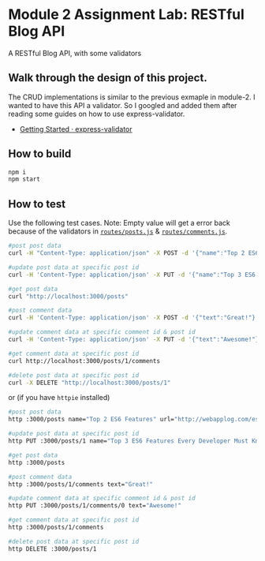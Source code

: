 # Module 2 Assignment Lab: RESTful Blog API

A RESTful Blog API, with some validators

## Walk through the design of this project.
The CRUD implementations is similar to the previous exmaple in module-2. I wanted to have this API a validator. So I googled and added them after reading some guides on how to use express-validator.
- [Getting Started · express-validator](https://express-validator.github.io/docs/#basic-guide)

## How to build
```bash
npm i
npm start
```
## How to test
Use the following test cases.
Note: Empty value will get a error back because of the validators in [`routes/posts.js`](routes/posts.js) & [`routes/comments.js`](routes/comments.js).
```bash
#post post data
curl -H "Content-Type: application/json" -X POST -d '{"name":"Top 2 ES6 Features", "url":"http://webapplog.com/es6", "text":"let, const"}'  "http://localhost:3000/posts" 

#update post data at specific post id
curl -H 'Content-Type: application/json' -X PUT -d '{"name":"Top 3 ES6 Features Every Developer Must Know", "url":"http://webapplog.com/es6", "text":"let, const, arrow function"}' "http://localhost:3000/posts/1"

#get post data
curl "http://localhost:3000/posts"

#post comment data
curl -H 'Content-Type: application/json' -X POST -d '{"text":"Great!"}' "http://localhost:3000/posts/1/comments"

#update comment data at specific comment id & post id
curl -H 'Content-Type: application/json' -X PUT -d '{"text":"Awesome!"}' "http://localhost:3000/posts/1/comments/0"

#get comment data at specific post id
curl http://localhost:3000/posts/1/comments

#delete post data at specific post id
curl -X DELETE "http://localhost:3000/posts/1"
```

or (if you have `httpie` installed)

```bash
#post post data
http :3000/posts name="Top 2 ES6 Features" url="http://webapplog.com/es6" text="let, const"

#update post data at specific post id
http PUT :3000/posts/1 name="Top 3 ES6 Features Every Developer Must Know" url="http://webapplog.com/es6" text="let, const, arrow function"

#get post data
http :3000/posts

#post comment data
http :3000/posts/1/comments text="Great!"

#update comment data at specific comment id & post id
http PUT :3000/posts/1/comments/0 text="Awesome!"

#get comment data at specific post id
http :3000/posts/1/comments

#delete post data at specific post id
http DELETE :3000/posts/1
```
